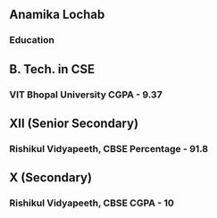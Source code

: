 ## Anamika Lochab



### Education

## B. Tech. in CSE
### VIT Bhopal University CGPA - 9.37
## XII (Senior Secondary)
### Rishikul Vidyapeeth, CBSE Percentage - 91.8
## X (Secondary)
### Rishikul Vidyapeeth, CBSE CGPA - 10


